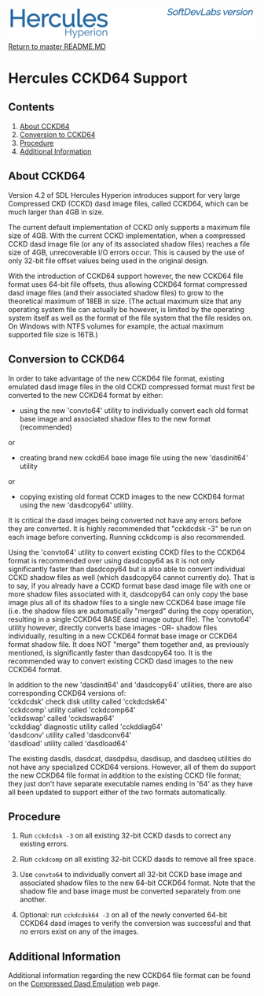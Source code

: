 ![test image](images/image_header_herculeshyperionSDL.png)
[Return to master README.MD](..\README.MD)

# Hercules CCKD64 Support
## Contents
1. [About CCKD64](#About-CCKD64)
2. [Conversion to CCKD64](#Conversion-to-CCKD64)
3. [Procedure](#Procedure)
4. [Additional Information](#Additional-Information)
  
## About CCKD64
Version 4.2 of SDL Hercules Hyperion introduces support for very large Compressed CKD (CCKD) dasd image files, called CCKD64, which can be much larger than 4GB in size.

The current default implementation of CCKD only supports a maximum file size of 4GB.  With the current CCKD implementation, when a compressed CCKD dasd image file (or any of its associated shadow files) reaches a file size of 4GB, unrecoverable I/O errors occur.  This is caused by the use of only 32-bit file offset values being used in the original design.

With the introduction of CCKD64 support however, the new CCKD64 file format uses 64-bit file offsets, thus allowing CCKD64 format compressed dasd image files (and their associated shadow files) to grow to the theoretical maximum of 18EB in size.  (The actual maximum size that any operating system file can actually be however, is limited by the operating system itself as well as the format of the file system that the file resides on.  On Windows with NTFS volumes for example, the actual maximum supported file size is 16TB.)

## Conversion to CCKD64
In order to take advantage of the new CCKD64 file format, existing emulated dasd image files in the old CCKD compressed format must first be converted to the new CCKD64 format by either:
- using the new 'convto64' utility to individually convert each old format base image and associated shadow files to the new format (recommended)

or

- creating brand new cckd64 base image file using the new 'dasdinit64' utility

or

- copying existing old format CCKD images to the new CCKD64 format using the new 'dasdcopy64' utility.

It is critical the dasd images being converted not have any errors before they are converted.  It is highly recommended that "cckdcdsk -3" be run on each image before converting.  Running cckdcomp is also recommended.


Using the 'convto64' utility to convert existing CCKD files to the CCKD64 format is recommended over using dasdcopy64 as it is not only significantly faster than dasdcopy64 but is also able to convert individual CCKD shadow files as well (which dasdcopy64 cannot currently do).  That is to say, if you already have a CCKD format base dasd image file with one or more shadow files associated with it, dasdcopy64 can only copy the base image plus all of its shadow files to a single new CCKD64 base image file (i.e. the shadow files are automatically "merged" during the copy operation, resulting in a single CCKD64 BASE dasd image output file).  The 'convto64' utility however, directly converts base images -OR- shadow files individually, resulting in a new CCKD64 format base image or CCKD64 format shadow file.  It does NOT "merge" them together and, as previously mentioned, is significantly faster than dasdcopy64 too.  It is the recommended way to convert existing CCKD dasd images to the new CCKD64 format.

In addition to the new 'dasdinit64' and 'dasdcopy64' utilities, there are also corresponding CCKD64 versions of:  
'cckdcdsk' check disk utility called 'cckdcdsk64'  
'cckdcomp' utility called 'cckdcomp64'  
'cckdswap' called 'cckdswap64'  
'cckddiag' diagnostic utility called 'cckddiag64'  
'dasdconv' utility called 'dasdconv64'  
'dasdload' utility called 'dasdload64'  

The existing dasdls, dasdcat, dasdpdsu, dasdisup, and dasdseq utilities do not have any specialized CCKD64 versions.  However, all of them do support the new CCKD64 file format in addition to the existing CCKD file format; they just don't have separate executable names ending in '64' as they have all been updated to support either of the two formats automatically.

## Procedure
1. Run `cckdcdsk -3` on all existing 32-bit CCKD dasds to correct any existing errors.

2. Run `cckdcomp` on all existing 32-bit CCKD dasds to remove all free space.

3. Use `convto64` to individually convert all 32-bit CCKD base image and associated shadow files to the new 64-bit CCKD64 format. Note that the shadow file and base image must be converted separately from one another.

4. Optional: run `cckdcdsk64 -3` on all of the newly converted 64-bit CCKD64 dasd images to verify the conversion was successful and that no errors exist on any of the images.

## Additional Information
Additional information regarding the new CCKD64 file format can be found on the [Compressed Dasd Emulation](https://sdl-hercules-390.github.io/html/cckddasd.html) web page.
